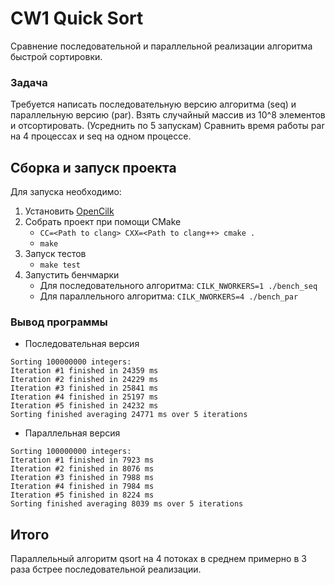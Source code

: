 # CW1 Quick Sort

Сравнение последовательной и параллельной реализации алгоритма быстрой сортировки.

### Задача

Требуется написать
последовательную версию алгоритма (seq) и параллельную
версию (par). Взять случайный массив из 10^8 элементов и
отсортировать. (Усреднить по 5 запускам) Сравнить время работы
par на 4 процессах и seq на одном процессе.

## Сборка и запуск проекта

Для запуска необходимо:
1. Установить [OpenCilk](https://github.com/OpenCilk/opencilk-project)
2. Собрать проект при помощи CMake 
   * `CC=<Path to clang> CXX=<Path to clang++> cmake .`
   * `make`
3. Запуск тестов
   * `make test`
4. Запустить бенчмарки
   * Для последовательного алгоритма: `CILK_NWORKERS=1 ./bench_seq`
   * Для параллельного алгоритма: `CILK_NWORKERS=4 ./bench_par`

### Вывод программы

* Последовательная версия

```
Sorting 100000000 integers:
Iteration #1 finished in 24359 ms
Iteration #2 finished in 24229 ms
Iteration #3 finished in 25841 ms
Iteration #4 finished in 25197 ms
Iteration #5 finished in 24232 ms
Sorting finished averaging 24771 ms over 5 iterations
```

* Параллельная версия

```
Sorting 100000000 integers:
Iteration #1 finished in 7923 ms
Iteration #2 finished in 8076 ms
Iteration #3 finished in 7988 ms
Iteration #4 finished in 7984 ms
Iteration #5 finished in 8224 ms
Sorting finished averaging 8039 ms over 5 iterations
```

## Итого

Параллельный алгоритм qsort на 4 потоках в среднем примерно в 3 раза бстрее последовательной реализации.